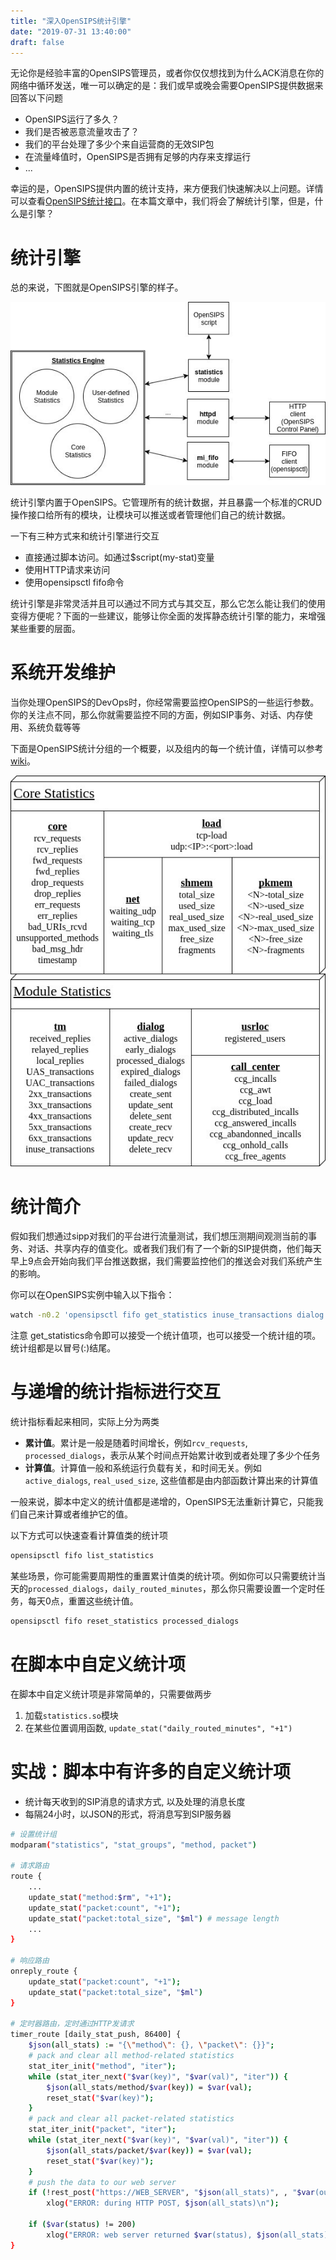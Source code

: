 ```yaml
---
title: "深入OpenSIPS统计引擎"
date: "2019-07-31 13:40:00"
draft: false
---
```

无论你是经验丰富的OpenSIPS管理员，或者你仅仅想找到为什么ACK消息在你的网络中循环发送，唯一可以确定的是：我们或早或晚会需要OpenSIPS提供数据来回答以下问题

- OpenSIPS运行了多久？
- 我们是否被恶意流量攻击了？
- 我们的平台处理了多少个来自运营商的无效SIP包
- 在流量峰值时，OpenSIPS是否拥有足够的内存来支撑运行
- ...

幸运的是，OpenSIPS提供内置的统计支持，来方便我们快速解决以上问题。详情可以查看[OpenSIPS统计接口](https://opensips.org/Documentation/Interface-Statistics-2-4)。在本篇文章中，我们将会了解统计引擎，但是，什么是引擎？


# 统计引擎

总的来说，下图就是OpenSIPS引擎的样子。

![](2022-12-03-15-23-32.png)

统计引擎内置于OpenSIPS。它管理所有的统计数据，并且暴露一个标准的CRUD操作接口给所有的模块，让模块可以推送或者管理他们自己的统计数据。

一下有三种方式来和统计引擎进行交互

- 直接通过脚本访问。如通过$script(my-stat)变量
- 使用HTTP请求来访问
- 使用opensipsctl fifo命令

统计引擎是非常灵活并且可以通过不同方式与其交互，那么它怎么能让我们的使用变得方便呢？下面的一些建议，能够让你全面的发挥静态统计引擎的能力，来增强某些重要的层面。


# 系统开发维护

当你处理OpenSIPS的DevOps时，你经常需要监控OpenSIPS的一些运行参数。你的关注点不同，那么你就需要监控不同的方面，例如SIP事务、对话、内存使用、系统负载等等

下面是OpenSIPS统计分组的一个概要，以及组内的每一个统计值，详情可以参考[wiki](https://opensips.org/Documentation/Interface-CoreStatistics-2-4)。

![](2022-12-03-15-23-44.png)


# 统计简介

假如我们想通过sipp对我们的平台进行流量测试，我们想压测期间观测当前的事务、对话、共享内存的值变化。或者我们我们有了一个新的SIP提供商，他们每天早上9点会开始向我们平台推送数据，我们需要监控他们的推送会对我们系统产生的影响。

你可以在OpenSIPS实例中输入以下指令：

```bash
watch -n0.2 'opensipsctl fifo get_statistics inuse_transactions dialog: shmem:'
```

注意 get_statistics命令即可以接受一个统计值项，也可以接受一个统计组的项。统计组都是以冒号(:)结尾。


# 与递增的统计指标进行交互
统计指标看起来相同，实际上分为两类

- **累计值**。累计是一般是随着时间增长，例如`rcv_requests`, `processed_dialogs`，表示从某个时间点开始累计收到或者处理了多少个任务
- **计算值**。计算值一般和系统运行负载有关，和时间无关。例如`active_dialogs`, `real_used_size`, 这些值都是由内部函数计算出来的计算值

一般来说，脚本中定义的统计值都是递增的，OpenSIPS无法重新计算它，只能我们自己来计算或者维护它的值。

以下方式可以快速查看计算值类的统计项

```bash
opensipsctl fifo list_statistics
```

某些场景，你可能需要周期性的重置累计值类的统计项。例如你可以只需要统计当天的`processed_dialogs`，`daily_routed_minutes`，那么你只需要设置一个定时任务，每天0点，重置这些统计值。

```bash
opensipsctl fifo reset_statistics processed_dialogs
```


# 在脚本中自定义统计项
在脚本中自定义统计项是非常简单的，只需要做两步

1. 加载`statistics.so`模块
2. 在某些位置调用函数, `update_stat("daily_routed_minutes", "+1")`


# 实战：脚本中有许多的自定义统计项

- 统计每天收到的SIP消息的请求方式, 以及处理的消息长度
- 每隔24小时，以JSON的形式，将消息写到SIP服务器

```bash
# 设置统计组
modparam("statistics", "stat_groups", "method, packet")

# 请求路由
route {
    ...
    update_stat("method:$rm", "+1");
    update_stat("packet:count", "+1");
    update_stat("packet:total_size", "$ml") # message length
    ...
}

# 响应路由
onreply_route {
    update_stat("packet:count", "+1");
    update_stat("packet:total_size", "$ml")
}

# 定时器路由，定时通过HTTP发请求
timer_route [daily_stat_push, 86400] {
    $json(all_stats) := "{\"method\": {}, \"packet\": {}}";
    # pack and clear all method-related statistics
    stat_iter_init("method", "iter");
    while (stat_iter_next("$var(key)", "$var(val)", "iter")) {
        $json(all_stats/method/$var(key)) = $var(val);
        reset_stat("$var(key)");
    }
    # pack and clear all packet-related statistics
    stat_iter_init("packet", "iter");
    while (stat_iter_next("$var(key)", "$var(val)", "iter")) {
        $json(all_stats/packet/$var(key)) = $var(val);
        reset_stat("$var(key)");
    }
    # push the data to our web server
    if (!rest_post("https://WEB_SERVER", "$json(all_stats)", , "$var(out_body)", , "$var(status)"))
        xlog("ERROR: during HTTP POST, $json(all_stats)\n");
    
    if ($var(status) != 200)
        xlog("ERROR: web server returned $var(status), $json(all_stats)\n");
}
```


